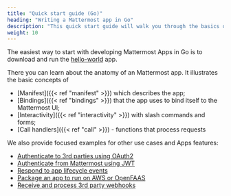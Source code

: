 ```yaml
---
title: "Quick start guide (Go)"
heading: "Writing a Mattermost app in Go"
description: "This quick start guide will walk you through the basics of writing a Mattermost app in Go."
weight: 10
---
```


The easiest way to start with developing Mattermost Apps in Go is to download
and run the
[hello-world](https://github.com/mattermost/mattermost-plugin-apps/examples/go/hello-world)
app. 

There you can learn about the anatomy of an Mattermost app. It illustrates the basic concepts of 
- [Manifest]({{< ref "manifest" >}}) which describes the app;
- [Bindings]({{< ref "bindings" >}}) that the app uses to bind itself to the Mattermost UI;
- [Interactivity]({{< ref "interactivity" >}}) with slash commands and forms;
- [Call handlers]({{< ref "call" >}}) - functions that process requests


We also provide focused examples for other use cases and Apps features:
- [Authenticate to 3rd parties using OAuth2](https://github.com/mattermost/mattermost-plugin-apps/examples/go/lifecycle)
- [Authenticate from Mattermost using JWT](https://github.com/mattermost/mattermost-plugin-apps/examples/go/jwt)
- [Respond to app lifecycle events](https://github.com/mattermost/mattermost-plugin-apps/examples/go/lifecycle)
- [Package an app to run on AWS or OpenFAAS](https://github.com/mattermost/mattermost-plugin-apps/examples/go/serverless)
- [Receive and process 3rd party webhooks](https://github.com/mattermost/mattermost-plugin-apps/examples/go/webhooks)